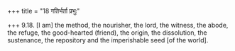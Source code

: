 +++
title = "18 गतिर्भर्ता प्रभुः"

+++
9.18. \[I am\] the method, the nourisher, the lord, the witness, the
abode, the refuge, the good-hearted (friend), the origin, the
dissolution, the sustenance, the repository and the imperishable seed
\[of the world\].

